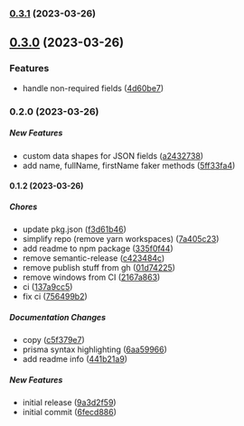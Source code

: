 ### [0.3.1](https://github.com/luisrudge/prisma-generator-fake-data/compare/v0.3.0...v0.3.1) (2023-03-26)

## [0.3.0](https://github.com/luisrudge/prisma-generator-fake-data/compare/v0.2.0...v0.3.0) (2023-03-26)

### Features

- handle non-required fields ([4d60be7](https://github.com/luisrudge/prisma-generator-fake-data/commit/4d60be7ce259113157c3eba208ce5f986d5de738))

### 0.2.0 (2023-03-26)

##### New Features

- custom data shapes for JSON fields ([a2432738](https://github.com/luisrudge/prisma-generator-fake-data/commit/a24327385e886ed59ba6005b04380d9f8e439a1d))
- add name, fullName, firstName faker methods ([5ff33fa4](https://github.com/luisrudge/prisma-generator-fake-data/commit/5ff33fa48f66bbdc6c310831bedd1f76292c1274))

#### 0.1.2 (2023-03-26)

##### Chores

- update pkg.json ([f3d61b46](https://github.com/luisrudge/prisma-generator-fake-data/commit/f3d61b46b0730fa080c74100135916df4a5a9614))
- simplify repo (remove yarn workspaces) ([7a405c23](https://github.com/luisrudge/prisma-generator-fake-data/commit/7a405c239c0ac52b7d345d7f4a2f6da008d1fd37))
- add readme to npm package ([335f0f44](https://github.com/luisrudge/prisma-generator-fake-data/commit/335f0f44070224360fbf6a40762b786b984763ba))
- remove semantic-release ([c423484c](https://github.com/luisrudge/prisma-generator-fake-data/commit/c423484c4cd0be4bd20a01b7fdccb20c7b6febab))
- remove publish stuff from gh ([01d74225](https://github.com/luisrudge/prisma-generator-fake-data/commit/01d74225bb0207a301167cef067900496424c353))
- remove windows from CI ([2167a863](https://github.com/luisrudge/prisma-generator-fake-data/commit/2167a8637dc01fd12af673c2b74baa6d7dee3d25))
- ci ([137a9cc5](https://github.com/luisrudge/prisma-generator-fake-data/commit/137a9cc5fc641972b6aca3cb3f0cc985c7a5662a))
- fix ci ([756499b2](https://github.com/luisrudge/prisma-generator-fake-data/commit/756499b24741d842a7e82a69d76dbb0f74bf3ff4))

##### Documentation Changes

- copy ([c5f379e7](https://github.com/luisrudge/prisma-generator-fake-data/commit/c5f379e78a26215efd5037f4f50db4441a956da7))
- prisma syntax highlighting ([6aa59966](https://github.com/luisrudge/prisma-generator-fake-data/commit/6aa5996642bdc017452349729b92de40a40a1691))
- add readme info ([441b21a9](https://github.com/luisrudge/prisma-generator-fake-data/commit/441b21a93bdb1ab8e9073098f7234eadaec89e09))

##### New Features

- initial release ([9a3d2f59](https://github.com/luisrudge/prisma-generator-fake-data/commit/9a3d2f59d585dbf1d67612207bb9a7d5ac2368d1))
- initial commit ([6fecd886](https://github.com/luisrudge/prisma-generator-fake-data/commit/6fecd8861a5a0fc8964f21c9b882e4a4cdf411a8))

